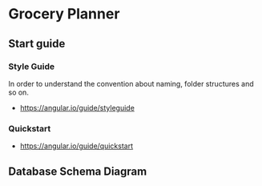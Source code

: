 # Grocery Planner

## Start guide

### Style Guide
In order to understand the convention about naming, folder structures and so on.
- https://angular.io/guide/styleguide

### Quickstart
- https://angular.io/guide/quickstart


## Database Schema Diagram
